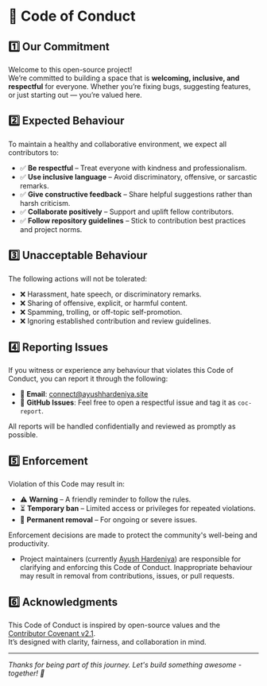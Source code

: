 # 🚀 Code of Conduct

## 1️⃣ Our Commitment

Welcome to this open-source project!  
We’re committed to building a space that is **welcoming, inclusive, and respectful** for everyone. Whether you’re fixing bugs, suggesting features, or just starting out — you’re valued here.

## 2️⃣ Expected Behaviour

To maintain a healthy and collaborative environment, we expect all contributors to:

- ✅ **Be respectful** – Treat everyone with kindness and professionalism.
- ✅ **Use inclusive language** – Avoid discriminatory, offensive, or sarcastic remarks.
- ✅ **Give constructive feedback** – Share helpful suggestions rather than harsh criticism.
- ✅ **Collaborate positively** – Support and uplift fellow contributors.
- ✅ **Follow repository guidelines** – Stick to contribution best practices and project norms.

## 3️⃣ Unacceptable Behaviour

The following actions will not be tolerated:

- ❌ Harassment, hate speech, or discriminatory remarks.
- ❌ Sharing of offensive, explicit, or harmful content.
- ❌ Spamming, trolling, or off-topic self-promotion.
- ❌ Ignoring established contribution and review guidelines.

## 4️⃣ Reporting Issues

If you witness or experience any behaviour that violates this Code of Conduct, you can report it through the following:

- 📧 **Email**: [connect@ayushhardeniya.site](mailto:connect@ayushhardeniya.site)
- 🔗 **GitHub Issues**: Feel free to open a respectful issue and tag it as `coc-report`.

All reports will be handled confidentially and reviewed as promptly as possible.

## 5️⃣ Enforcement

Violation of this Code may result in:

- ⚠️ **Warning** – A friendly reminder to follow the rules.
- ⏳ **Temporary ban** – Limited access or privileges for repeated violations.
- 🚫 **Permanent removal** – For ongoing or severe issues.

Enforcement decisions are made to protect the community's well-being and productivity.

- Project maintainers (currently [Ayush Hardeniya](https://ayushhardeniya.site)) are responsible for clarifying and enforcing this Code of Conduct. Inappropriate behaviour may result in removal from contributions, issues, or pull requests.


## 6️⃣ Acknowledgments

This Code of Conduct is inspired by open-source values and the [Contributor Covenant v2.1](https://www.contributor-covenant.org).  
It’s designed with clarity, fairness, and collaboration in mind.

---

_Thanks for being part of this journey. Let's build something awesome - together! 🌱_
